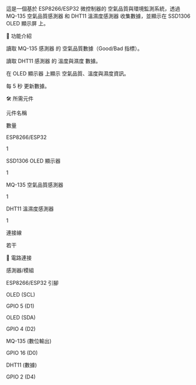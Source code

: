 這是一個基於 ESP8266/ESP32 微控制器的 空氣品質與環境監測系統，透過 MQ-135 空氣品質感測器 和 DHT11 溫濕度感測器 收集數據，並顯示在 SSD1306 OLED 顯示屏 上。

📌 功能介紹

讀取 MQ-135 感測器 的 空氣品質數據（Good/Bad 指標）。

讀取 DHT11 感測器 的 溫度與濕度 數據。

在 OLED 顯示器 上顯示 空氣品質、溫度與濕度資訊。

每 5 秒 更新數據。

🛠 所需元件

元件名稱

數量

ESP8266/ESP32

1

SSD1306 OLED 顯示器

1

MQ-135 空氣品質感測器

1

DHT11 溫濕度感測器

1

連接線

若干

🔧 電路連接

感測器/模組

ESP8266/ESP32 引腳

OLED (SCL)

GPIO 5 (D1)

OLED (SDA)

GPIO 4 (D2)

MQ-135 (數位輸出)

GPIO 16 (D0)

DHT11 (數據)

GPIO 2 (D4)
